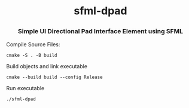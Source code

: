 <h1><p align="center">sfml-dpad</p></h1>
<h3><p align="center">Simple UI Directional Pad Interface Element using SFML </p></h3>

Compile Source Files:

    cmake -S . -B build

Build objects and link executable

    cmake --build build --config Release

Run executable

    ./sfml-dpad
